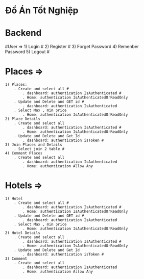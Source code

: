 # Đồ Án Tốt Nghiệp
# Backend
#User =>
    1) Login #
    2) Register #
    3) Forget Password
    4) Remenber Password
    5) Logout #
# Places => 
    1) Places: 
        . Create and select all #
            . dashboard: authentication IsAuthenticated #
            . Home: authentication IsAuthenticatedOrReadOnly
        . Update and Delete and GET id #
            . dashboard: authentication IsAuthenticated
        . Select Max , min price 
            . Home: authentication IsAuthenticatedOrReadOnly
    2) Place Details 
        . Create and select all
            . dashboard: authentication IsAuthenticated #
            . Home: authentication IsAuthenticatedOrReadOnly
        . Update and Delete and Get Id
            . dashboard: authentication isToken #
    3) Join Places and Details
        . Select join 2 table #
    4) Comment Places
        . Create and select all
            . dashboard: authentication IsAuthenticated
            . Home: authentication Allow Any
# Hotels =>
    1) Hotel
        . Create and select all #
            . dashboard: authentication IsAuthenticated #
            . Home: authentication IsAuthenticatedOrReadOnly
        . Update and Delete and GET id #
            . dashboard: authentication IsAuthenticated
        . Select Max , min price 
            . Home: authentication IsAuthenticatedOrReadOnly
    2) Hotel Details
        . Create and select all
            . dashboard: authentication IsAuthenticated #
            . Home: authentication IsAuthenticatedOrReadOnly
        . Update and Delete and Get Id
            . dashboard: authentication isToken #
    3) Comment 
        . Create and select all
            . dashboard: authentication IsAuthenticated
            . Home: authentication Allow Any